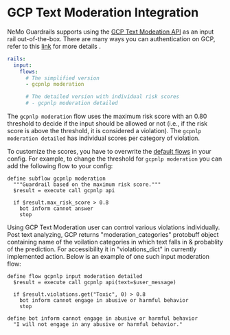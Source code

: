 # GCP Text Moderation Integration

NeMo Guardrails supports using the [GCP Text Modeation API](https://cloud.google.com/natural-language/docs/moderating-text) as an input rail out-of-the-box. There are many ways you can authentication on GCP, refer to this [link](https://cloud.google.com/docs/authentication/application-default-credentials) for more details .

```yaml
rails:
  input:
    flows:
      # The simplified version
      - gcpnlp moderation

      # The detailed version with individual risk scores
      # - gcpnlp moderation detailed
```

The `gcpnlp moderation` flow uses the maximum risk score with an 0.80 threshold to decide if the input should be allowed or not (i.e., if the risk score is above the threshold, it is considered a violation). The `gcpnlp moderation detailed` has individual scores per category of violation.

To customize the scores, you have to overwrite the [default flows](https://github.com/NVIDIA/NeMo-Guardrails/tree/develop/nemoguardrails/library/gcp_moderate_text/flows.co) in your config. For example, to change the threshold for `gcpnlp moderation` you can add the following flow to your config:

```colang
define subflow gcpnlp moderation
  """Guardrail based on the maximum risk score."""
  $result = execute call gcpnlp api

  if $result.max_risk_score > 0.8
    bot inform cannot answer
    stop
```

Using GCP Text Moderation user can control various violations individually. Post text analyzing, GCP returns "moderation_categories" protobuff object containing name of the voilation categories in which text falls in & probablity of the prediction. For accessibility it in "violations_dict" in currently implemented action. Below is an example of one such input moderation flow:

```colang
define flow gcpnlp input moderation detailed
  $result = execute call gcpnlp api(text=$user_message)

  if $result.violations.get("Toxic", 0) > 0.8
    bot inform cannot engage in abusive or harmful behavior
    stop

define bot inform cannot engage in abusive or harmful behavior
  "I will not engage in any abusive or harmful behavior."
```
